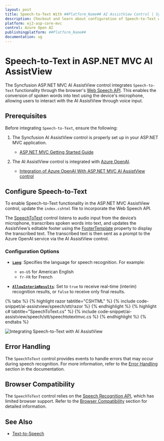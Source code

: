 ```yaml
---
layout: post
title: Speech-to-Text With ##Platform_Name## AI AssistView Control | Syncfusion
description: Checkout and learn about configuration of Speech-to-Text with Azure OpenAI in ##Platform_Name## AI AssistView control of Syncfusion Essential JS 2 and more.
platform: ej2-asp-core-mvc
control: Azure Open AI
publishingplatform: ##Platform_Name##
documentation: ug
---
```

 
# Speech-to-Text in ASP.NET MVC AI AssistView

The Syncfusion ASP.NET MVC AI AssistView control integrates `Speech-to-Text` functionality through the browser's [Web Speech API](https://developer.mozilla.org/en-US/docs/Web/API/Web_Speech_API). This enables the conversion of spoken words into text using the device's microphone, allowing users to interact with the AI AssistView through voice input.

## Prerequisites

Before integrating `Speech-to-Text`, ensure the following:

1. The Syncfusion AI AssistView control is properly set up in your ASP.NET MVC application.
    - [ASP.NET MVC Getting Started Guide](../getting-started)

2. The AI AssistView control is integrated with [Azure OpenAI](https://microsoft.github.io/PartnerResources/skilling/ai-ml-academy/resources/openai).
    - [Integration of Azure OpenAI With ASP.NET MVC AI AssistView control](../ai-integrations/openai-integration)

## Configure Speech-to-Text

To enable Speech-to-Text functionality in the ASP.NET MVC AssistView control, update the `index.cshtml` file to incorporate the Web Speech API.

The [SpeechToText](https://ej2.syncfusion.com/aspnetmvc/documentation/speech-to-text/getting-started) control listens to audio input from the device’s microphone, transcribes spoken words into text, and updates the AssistView’s editable footer using the [FooterTemplate](https://help.syncfusion.com/cr/aspnetmvc-js2/Syncfusion.EJ2.InteractiveChat.AIAssistView.html#Syncfusion_EJ2_InteractiveChat_AIAssistView_FooterTemplate) property to display the transcribed text. The transcribed text is then sent as a prompt to the Azure OpenAI service via the AI AssistView control.

### Configuration Options

* **[`Lang`](https://help.syncfusion.com/cr/aspnetmvc-js2/Syncfusion.EJ2.Inputs.SpeechToText.html#Syncfusion_EJ2_Inputs_SpeechToText_Lang)**: Specifies the language for speech recognition. For example:

    * `en-US` for American English
    * `fr-FR` for French

* **[`AllowInterimResults`](https://help.syncfusion.com/cr/aspnetmvc-js2/Syncfusion.EJ2.Inputs.SpeechToText.html#Syncfusion_EJ2_Inputs_SpeechToText_AllowInterimResults)**: Set to `true` to receive real-time (interim) recognition results, or `false` to receive only final results.
 
{% tabs %}
{% highlight razor tabtitle="CSHTML" %}
{% include code-snippet/ai-assistview/speech/stt/razor %}
{% endhighlight %}
{% highlight c# tabtitle="SpeechToText.cs" %}
{% include code-snippet/ai-assistview/speech/stt/speechtotextmvc.cs %}
{% endhighlight %}
{% endtabs %}

![Integrating Speech-to-Text with AI AssistView](images/aiassist-stt.png)

## Error Handling

The `SpeechToText` control provides events to handle errors that may occur during speech recognition. For more information, refer to the [Error Handling](https://ej2.syncfusion.com/aspnetmvc/documentation/speech-to-text/speech-recognition#error-handling ) section in the documentation.

## Browser Compatibility

The `SpeechToText` control relies on the [Speech Recognition API](https://ej2.syncfusion.com/aspnetmvc/documentation/speech-to-text/speech-recognition#browser-support), which has limited browser support. Refer to the [Browser Compatibility](https://ej2.syncfusion.com/aspnetmvc/documentation/speech-to-text/speech-recognition#browser-support) section for detailed information.

## See Also

* [Text-to-Speech](./text-to-speech)
